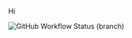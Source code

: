 Hi

![GitHub Workflow Status (branch)](https://img.shields.io/github/actions/workflow/status/JoTo99/sem/main.yml?branch=master)